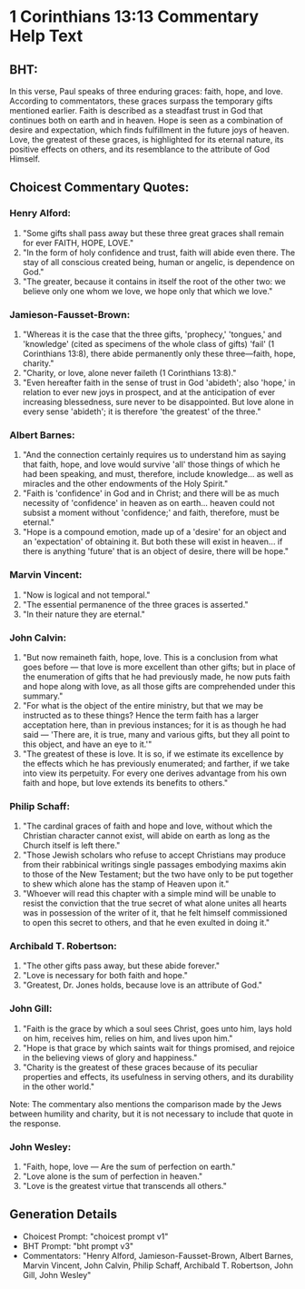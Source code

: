 # 1 Corinthians 13:13 Commentary Help Text

## BHT:
In this verse, Paul speaks of three enduring graces: faith, hope, and love. According to commentators, these graces surpass the temporary gifts mentioned earlier. Faith is described as a steadfast trust in God that continues both on earth and in heaven. Hope is seen as a combination of desire and expectation, which finds fulfillment in the future joys of heaven. Love, the greatest of these graces, is highlighted for its eternal nature, its positive effects on others, and its resemblance to the attribute of God Himself.

## Choicest Commentary Quotes:
### Henry Alford:
1. "Some gifts shall pass away but these three great graces shall remain for ever FAITH, HOPE, LOVE."
2. "In the form of holy confidence and trust, faith will abide even there. The stay of all conscious created being, human or angelic, is dependence on God."
3. "The greater, because it contains in itself the root of the other two: we believe only one whom we love, we hope only that which we love."

### Jamieson-Fausset-Brown:
1. "Whereas it is the case that the three gifts, 'prophecy,' 'tongues,' and 'knowledge' (cited as specimens of the whole class of gifts) 'fail' (1 Corinthians 13:8), there abide permanently only these three—faith, hope, charity."
2. "Charity, or love, alone never faileth (1 Corinthians 13:8)."
3. "Even hereafter faith in the sense of trust in God 'abideth'; also 'hope,' in relation to ever new joys in prospect, and at the anticipation of ever increasing blessedness, sure never to be disappointed. But love alone in every sense 'abideth'; it is therefore 'the greatest' of the three."

### Albert Barnes:
1. "And the connection certainly requires us to understand him as saying that faith, hope, and love would survive 'all' those things of which he had been speaking, and must, therefore, include knowledge... as well as miracles and the other endowments of the Holy Spirit." 
2. "Faith is 'confidence' in God and in Christ; and there will be as much necessity of 'confidence' in heaven as on earth... heaven could not subsist a moment without 'confidence;' and faith, therefore, must be eternal." 
3. "Hope is a compound emotion, made up of a 'desire' for an object and an 'expectation' of obtaining it. But both these will exist in heaven... if there is anything 'future' that is an object of desire, there will be hope."

### Marvin Vincent:
1. "Now is logical and not temporal."
2. "The essential permanence of the three graces is asserted."
3. "In their nature they are eternal."

### John Calvin:
1. "But now remaineth faith, hope, love. This is a conclusion from what goes before — that love is more excellent than other gifts; but in place of the enumeration of gifts that he had previously made, he now puts faith and hope along with love, as all those gifts are comprehended under this summary." 
2. "For what is the object of the entire ministry, but that we may be instructed as to these things? Hence the term faith has a larger acceptation here, than in previous instances; for it is as though he had said — 'There are, it is true, many and various gifts, but they all point to this object, and have an eye to it.'"
3. "The greatest of these is love. It is so, if we estimate its excellence by the effects which he has previously enumerated; and farther, if we take into view its perpetuity. For every one derives advantage from his own faith and hope, but love extends its benefits to others."

### Philip Schaff:
1. "The cardinal graces of faith and hope and love, without which the Christian character cannot exist, will abide on earth as long as the Church itself is left there."
2. "Those Jewish scholars who refuse to accept Christians may produce from their rabbinical writings single passages embodying maxims akin to those of the New Testament; but the two have only to be put together to shew which alone has the stamp of Heaven upon it."
3. "Whoever will read this chapter with a simple mind will be unable to resist the conviction that the true secret of what alone unites all hearts was in possession of the writer of it, that he felt himself commissioned to open this secret to others, and that he even exulted in doing it."

### Archibald T. Robertson:
1. "The other gifts pass away, but these abide forever."
2. "Love is necessary for both faith and hope."
3. "Greatest, Dr. Jones holds, because love is an attribute of God."

### John Gill:
1. "Faith is the grace by which a soul sees Christ, goes unto him, lays hold on him, receives him, relies on him, and lives upon him."
2. "Hope is that grace by which saints wait for things promised, and rejoice in the believing views of glory and happiness."
3. "Charity is the greatest of these graces because of its peculiar properties and effects, its usefulness in serving others, and its durability in the other world."

Note: The commentary also mentions the comparison made by the Jews between humility and charity, but it is not necessary to include that quote in the response.

### John Wesley:
1. "Faith, hope, love — Are the sum of perfection on earth." 
2. "Love alone is the sum of perfection in heaven." 
3. "Love is the greatest virtue that transcends all others."


## Generation Details
- Choicest Prompt: "choicest prompt v1"
- BHT Prompt: "bht prompt v3"
- Commentators: "Henry Alford, Jamieson-Fausset-Brown, Albert Barnes, Marvin Vincent, John Calvin, Philip Schaff, Archibald T. Robertson, John Gill, John Wesley"
